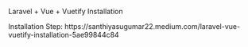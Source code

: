 <p>Laravel + Vue + Vuetify Installation</p>
Installation Step: https://santhiyasugumar22.medium.com/laravel-vue-vuetify-installation-5ae99844c84
